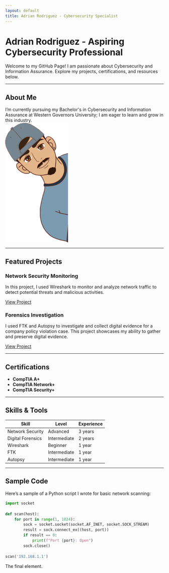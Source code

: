 ```yaml
---
layout: default
title: Adrian Rodriguez - Cybersecurity Specialist
---
```


# Adrian Rodriguez - Aspiring Cybersecurity Professional

Welcome to my GitHub Page! I am passionate about Cybersecurity and Information Assurance. Explore my projects, certifications, and resources below.

---

## About Me
I’m currently pursuing my Bachelor's in Cybersecurity and Information Assurance at Western Governors University; I am eager to learn and grow in this industry.  
<img src="./assets/AdrianCPIC.png" alt="Profile Picture" width="200"/> <!-- Replace with your actual image file path -->

---

## Featured Projects

### Network Security Monitoring
In this project, I used Wireshark to monitor and analyze network traffic to detect potential threats and malicious activities.

[View Project](https://github.com/your-username/network-monitoring) <!-- Replace with actual URL -->

### Forensics Investigation
I used FTK and Autopsy to investigate and collect digital evidence for a company policy violation case. This project showcases my ability to gather and preserve digital evidence.

[View Project](https://github.com/your-username/forensics-investigation) <!-- Replace with actual URL -->

---

## Certifications

- **CompTIA A+**
- **CompTIA Network+**
- **CompTIA Security+**

---

## Skills & Tools

| Skill           | Level        | Experience |
|-----------------|--------------|------------|
| Network Security | Advanced     | 3 years    |
| Digital Forensics| Intermediate | 2 years    |
| Wireshark        | Beginner     | 1 year     |
| FTK              | Intermediate | 1 year     |
| Autopsy          | Intermediate | 1 year     |

---

## Sample Code

Here’s a sample of a Python script I wrote for basic network scanning:

```python
import socket

def scan(host):
    for port in range(1, 1024):
        sock = socket.socket(socket.AF_INET, socket.SOCK_STREAM)
        result = sock.connect_ex((host, port))
        if result == 0:
            print(f"Port {port}: Open")
        sock.close()

scan('192.168.1.1')

```
The final element.
```
